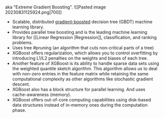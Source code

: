 aka "Extreme Gradient Boosting".
![[Pasted image 20230831125924.png|700]]
- Scalable, distributed [gradient-boosted](https://en.wikipedia.org/wiki/Gradient_boosting) decision tree (GBDT) machine learning library.
- Provides parallel tree boosting and is the leading machine learning library for [[Linear Regression |Regression]], classification, and ranking problems.
- Uses tree #pruning (an algorithm that cuts non-critical parts of a tree)
- XGBoost offers regularization, which allows you to control overfitting by introducing L1/L2 penalties on the weights and biases of each tree. 
- Another feature of XGBoost is its ability to handle sparse data sets using the weighted quantile sketch algorithm. This algorithm allows us to deal with non-zero entries in the feature matrix while retaining the same computational complexity as other algorithms like stochastic gradient descent.
- XGBoost also has a block structure for parallel learning. And uses cache-awareness (memory).
- XGBoost offers out-of-core computing capabilities using disk-based data structures instead of in-memory ones during the computation phase.
